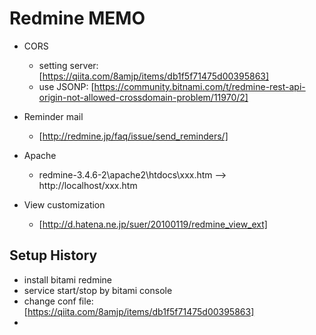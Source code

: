 Redmine MEMO
============

* CORS

  * setting server: [https://qiita.com/8amjp/items/db1f5f71475d00395863]
  * use JSONP: [https://community.bitnami.com/t/redmine-rest-api-origin-not-allowed-crossdomain-problem/11970/2]
  

* Reminder mail
  * [http://redmine.jp/faq/issue/send_reminders/]
 
* Apache
  * redmine-3.4.6-2\apache2\htdocs\xxx.htm  --> http://localhost/xxx.htm
  
* View customization
  * [http://d.hatena.ne.jp/suer/20100119/redmine_view_ext]

Setup History
-------------

* install bitami redmine
* service start/stop by bitami console
* change conf file:  [https://qiita.com/8amjp/items/db1f5f71475d00395863]
*
